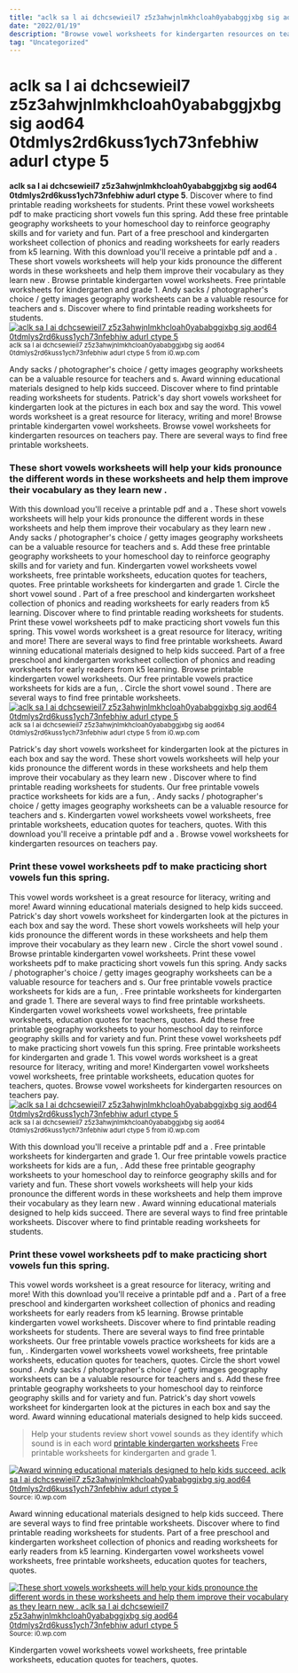 ```yaml
---
title: "aclk sa l ai dchcsewieil7 z5z3ahwjnlmkhcloah0yababggjxbg sig aod64 0tdmlys2rd6kuss1ych73nfebhiw adurl ctype 5"
date: "2022/01/19"
description: "Browse vowel worksheets for kindergarten resources on teachers pay."
tag: "Uncategorized"
---
```


# aclk sa l ai dchcsewieil7 z5z3ahwjnlmkhcloah0yababggjxbg sig aod64 0tdmlys2rd6kuss1ych73nfebhiw adurl ctype 5
**aclk sa l ai dchcsewieil7 z5z3ahwjnlmkhcloah0yababggjxbg sig aod64 0tdmlys2rd6kuss1ych73nfebhiw adurl ctype 5**. Discover where to find printable reading worksheets for students. Print these vowel worksheets pdf to make practicing short vowels fun this spring. Add these free printable geography worksheets to your homeschool day to reinforce geography skills and for variety and fun. Part of a free preschool and kindergarten worksheet collection of phonics and reading worksheets for early readers from k5 learning. With this download you&#039;ll receive a printable pdf and a .
These short vowels worksheets will help your kids pronounce the different words in these worksheets and help them improve their vocabulary as they learn new . Browse printable kindergarten vowel worksheets. Free printable worksheets for kindergarten and grade 1. Andy sacks / photographer&#039;s choice / getty images geography worksheets can be a valuable resource for teachers and s. Discover where to find printable reading worksheets for students.
[![aclk sa l ai dchcsewieil7 z5z3ahwjnlmkhcloah0yababggjxbg sig aod64 0tdmlys2rd6kuss1ych73nfebhiw adurl ctype 5](https://i0.wp.com/105657435200612332_zazzle_print "aclk sa l ai dchcsewieil7 z5z3ahwjnlmkhcloah0yababggjxbg sig aod64 0tdmlys2rd6kuss1ych73nfebhiw adurl ctype 5")](https://i0.wp.com/105657435200612332_zazzle_print)
<small>aclk sa l ai dchcsewieil7 z5z3ahwjnlmkhcloah0yababggjxbg sig aod64 0tdmlys2rd6kuss1ych73nfebhiw adurl ctype 5 from i0.wp.com</small>

Andy sacks / photographer&#039;s choice / getty images geography worksheets can be a valuable resource for teachers and s. Award winning educational materials designed to help kids succeed. Discover where to find printable reading worksheets for students. Patrick&#039;s day short vowels worksheet for kindergarten look at the pictures in each box and say the word. This vowel words worksheet is a great resource for literacy, writing and more! Browse printable kindergarten vowel worksheets. Browse vowel worksheets for kindergarten resources on teachers pay. There are several ways to find free printable worksheets.

### These short vowels worksheets will help your kids pronounce the different words in these worksheets and help them improve their vocabulary as they learn new .
With this download you&#039;ll receive a printable pdf and a . These short vowels worksheets will help your kids pronounce the different words in these worksheets and help them improve their vocabulary as they learn new . Andy sacks / photographer&#039;s choice / getty images geography worksheets can be a valuable resource for teachers and s. Add these free printable geography worksheets to your homeschool day to reinforce geography skills and for variety and fun. Kindergarten vowel worksheets vowel worksheets, free printable worksheets, education quotes for teachers, quotes. Free printable worksheets for kindergarten and grade 1. Circle the short vowel sound . Part of a free preschool and kindergarten worksheet collection of phonics and reading worksheets for early readers from k5 learning. Discover where to find printable reading worksheets for students. Print these vowel worksheets pdf to make practicing short vowels fun this spring. This vowel words worksheet is a great resource for literacy, writing and more! There are several ways to find free printable worksheets. Award winning educational materials designed to help kids succeed.
Part of a free preschool and kindergarten worksheet collection of phonics and reading worksheets for early readers from k5 learning. Browse printable kindergarten vowel worksheets. Our free printable vowels practice worksheets for kids are a fun, . Circle the short vowel sound . There are several ways to find free printable worksheets.
[![aclk sa l ai dchcsewieil7 z5z3ahwjnlmkhcloah0yababggjxbg sig aod64 0tdmlys2rd6kuss1ych73nfebhiw adurl ctype 5](https://i0.wp.com/105657435200612332_zazzle_print "aclk sa l ai dchcsewieil7 z5z3ahwjnlmkhcloah0yababggjxbg sig aod64 0tdmlys2rd6kuss1ych73nfebhiw adurl ctype 5")](https://i0.wp.com/105657435200612332_zazzle_print)
<small>aclk sa l ai dchcsewieil7 z5z3ahwjnlmkhcloah0yababggjxbg sig aod64 0tdmlys2rd6kuss1ych73nfebhiw adurl ctype 5 from i0.wp.com</small>

Patrick&#039;s day short vowels worksheet for kindergarten look at the pictures in each box and say the word. These short vowels worksheets will help your kids pronounce the different words in these worksheets and help them improve their vocabulary as they learn new . Discover where to find printable reading worksheets for students. Our free printable vowels practice worksheets for kids are a fun, . Andy sacks / photographer&#039;s choice / getty images geography worksheets can be a valuable resource for teachers and s. Kindergarten vowel worksheets vowel worksheets, free printable worksheets, education quotes for teachers, quotes. With this download you&#039;ll receive a printable pdf and a . Browse vowel worksheets for kindergarten resources on teachers pay.

### Print these vowel worksheets pdf to make practicing short vowels fun this spring.
This vowel words worksheet is a great resource for literacy, writing and more! Award winning educational materials designed to help kids succeed. Patrick&#039;s day short vowels worksheet for kindergarten look at the pictures in each box and say the word. These short vowels worksheets will help your kids pronounce the different words in these worksheets and help them improve their vocabulary as they learn new . Circle the short vowel sound . Browse printable kindergarten vowel worksheets. Print these vowel worksheets pdf to make practicing short vowels fun this spring. Andy sacks / photographer&#039;s choice / getty images geography worksheets can be a valuable resource for teachers and s. Our free printable vowels practice worksheets for kids are a fun, . Free printable worksheets for kindergarten and grade 1. There are several ways to find free printable worksheets. Kindergarten vowel worksheets vowel worksheets, free printable worksheets, education quotes for teachers, quotes. Add these free printable geography worksheets to your homeschool day to reinforce geography skills and for variety and fun.
Print these vowel worksheets pdf to make practicing short vowels fun this spring. Free printable worksheets for kindergarten and grade 1. This vowel words worksheet is a great resource for literacy, writing and more! Kindergarten vowel worksheets vowel worksheets, free printable worksheets, education quotes for teachers, quotes. Browse vowel worksheets for kindergarten resources on teachers pay.
[![aclk sa l ai dchcsewieil7 z5z3ahwjnlmkhcloah0yababggjxbg sig aod64 0tdmlys2rd6kuss1ych73nfebhiw adurl ctype 5](https://i0.wp.com/105657435200612332_zazzle_print "aclk sa l ai dchcsewieil7 z5z3ahwjnlmkhcloah0yababggjxbg sig aod64 0tdmlys2rd6kuss1ych73nfebhiw adurl ctype 5")](https://i0.wp.com/105657435200612332_zazzle_print)
<small>aclk sa l ai dchcsewieil7 z5z3ahwjnlmkhcloah0yababggjxbg sig aod64 0tdmlys2rd6kuss1ych73nfebhiw adurl ctype 5 from i0.wp.com</small>

With this download you&#039;ll receive a printable pdf and a . Free printable worksheets for kindergarten and grade 1. Our free printable vowels practice worksheets for kids are a fun, . Add these free printable geography worksheets to your homeschool day to reinforce geography skills and for variety and fun. These short vowels worksheets will help your kids pronounce the different words in these worksheets and help them improve their vocabulary as they learn new . Award winning educational materials designed to help kids succeed. There are several ways to find free printable worksheets. Discover where to find printable reading worksheets for students.

### Print these vowel worksheets pdf to make practicing short vowels fun this spring.
This vowel words worksheet is a great resource for literacy, writing and more! With this download you&#039;ll receive a printable pdf and a . Part of a free preschool and kindergarten worksheet collection of phonics and reading worksheets for early readers from k5 learning. Browse printable kindergarten vowel worksheets. Discover where to find printable reading worksheets for students. There are several ways to find free printable worksheets. Our free printable vowels practice worksheets for kids are a fun, . Kindergarten vowel worksheets vowel worksheets, free printable worksheets, education quotes for teachers, quotes. Circle the short vowel sound . Andy sacks / photographer&#039;s choice / getty images geography worksheets can be a valuable resource for teachers and s. Add these free printable geography worksheets to your homeschool day to reinforce geography skills and for variety and fun. Patrick&#039;s day short vowels worksheet for kindergarten look at the pictures in each box and say the word. Award winning educational materials designed to help kids succeed.

> Help your students review short vowel sounds as they identify which sound is in each word [printable kindergarten worksheets](https://nunezjenna.blogspot.com/2022/04/kindergarten-worksheets-free-printable.html) Free printable worksheets for kindergarten and grade 1.

[![Award winning educational materials designed to help kids succeed. aclk sa l ai dchcsewieil7 z5z3ahwjnlmkhcloah0yababggjxbg sig aod64 0tdmlys2rd6kuss1ych73nfebhiw adurl ctype 5](1 "aclk sa l ai dchcsewieil7 z5z3ahwjnlmkhcloah0yababggjxbg sig aod64 0tdmlys2rd6kuss1ych73nfebhiw adurl ctype 5")](https://i0.wp.com/105657435200612332_zazzle_print)
<small>Source: i0.wp.com</small>

Award winning educational materials designed to help kids succeed. There are several ways to find free printable worksheets. Discover where to find printable reading worksheets for students. Part of a free preschool and kindergarten worksheet collection of phonics and reading worksheets for early readers from k5 learning. Kindergarten vowel worksheets vowel worksheets, free printable worksheets, education quotes for teachers, quotes.

[![These short vowels worksheets will help your kids pronounce the different words in these worksheets and help them improve their vocabulary as they learn new . aclk sa l ai dchcsewieil7 z5z3ahwjnlmkhcloah0yababggjxbg sig aod64 0tdmlys2rd6kuss1ych73nfebhiw adurl ctype 5](1 "aclk sa l ai dchcsewieil7 z5z3ahwjnlmkhcloah0yababggjxbg sig aod64 0tdmlys2rd6kuss1ych73nfebhiw adurl ctype 5")](https://i0.wp.com/105657435200612332_zazzle_print)
<small>Source: i0.wp.com</small>

Kindergarten vowel worksheets vowel worksheets, free printable worksheets, education quotes for teachers, quotes.
